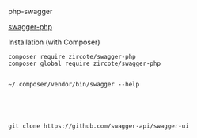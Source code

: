 php-swagger



[swagger-php](https://github.com/zircote/swagger-php)

Installation (with Composer)

    composer require zircote/swagger-php
    composer global require zircote/swagger-php


    ~/.composer/vendor/bin/swagger --help





    git clone https://github.com/swagger-api/swagger-ui

    